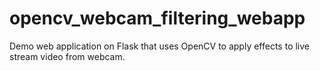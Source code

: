 # opencv_webcam_filtering_webapp
Demo web application on Flask that uses OpenCV to apply effects to live stream video from webcam.
